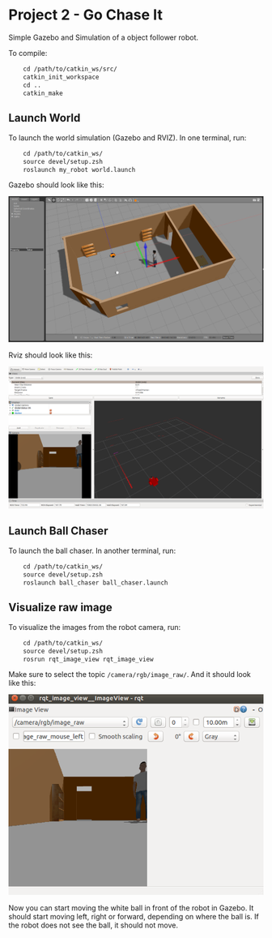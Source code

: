 # Project 2 - Go Chase It

Simple Gazebo and Simulation of a object follower robot. 

To compile:
```
	cd /path/to/catkin_ws/src/
	catkin_init_workspace
	cd ..
	catkin_make
```

## Launch World 
To launch the world simulation (Gazebo and RVIZ). In one terminal, run:
```
	cd /path/to/catkin_ws/
	source devel/setup.zsh
	roslaunch my_robot world.launch
```

Gazebo should look like this:
<p align="center">
    <img src="./readme/gazebo.png" width="800" />
</p>

Rviz should look like this:
<p align="center">
   <img src="./readme/rviz.png" width="800" />
</p>

## Launch Ball Chaser

To launch the ball chaser. In another terminal, run:
```
	cd /path/to/catkin_ws/
	source devel/setup.zsh
	roslaunch ball_chaser ball_chaser.launch
```

## Visualize raw image 
To visualize the images from the robot camera, run:
```
	cd /path/to/catkin_ws/
	source devel/setup.zsh
	rosrun rqt_image_view rqt_image_view
```

Make sure to select the topic ```/camera/rgb/image_raw/```. And it should look like this:
<p align="center">
   <img src="./readme/image.png" width="600" />
</p>


Now you can start moving the white ball in front of the robot in Gazebo. It should start moving left, right or forward, depending on where the ball is. If the robot does not see the ball, it should not move. 